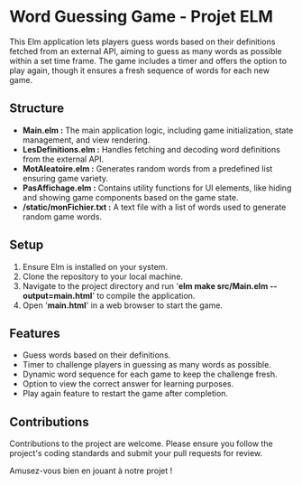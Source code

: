 # Word Guessing Game - Projet ELM
This Elm application lets players guess words based on their definitions fetched from an external API, aiming to guess as many words as possible within a set time frame. The game includes a timer and offers the option to play again, though it ensures a fresh sequence of words for each new game.

## Structure
- **Main.elm :** The main application logic, including game initialization, state management, and view rendering. 
- **LesDefinitions.elm :** Handles fetching and decoding word definitions from the external API.
- **MotAleatoire.elm :** Generates random words from a predefined list ensuring game variety.
- **PasAffichage.elm :** Contains utility functions for UI elements, like hiding and showing game components based on the game state.
- **/static/monFichier.txt :** A text file with a list of words used to generate random game words.

## Setup
1. Ensure Elm is installed on your system.
2. Clone the repository to your local machine.
3. Navigate to the project directory and run '**elm make src/Main.elm --output=main.html**' to compile the application.
4. Open '**main.html**' in a web browser to start the game.
   
## Features
- Guess words based on their definitions.
- Timer to challenge players in guessing as many words as possible.
- Dynamic word sequence for each game to keep the challenge fresh.
- Option to view the correct answer for learning purposes.
- Play again feature to restart the game after completion.

## Contributions
Contributions to the project are welcome. Please ensure you follow the project's coding standards and submit your pull requests for review.

Amusez-vous bien en jouant à notre projet !
